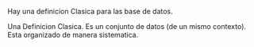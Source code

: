 
Hay una definicion Clasica para las base de datos.

Una Definicion Clasica.
		Es un conjunto de datos (de un mismo contexto).
		Esta organizado de manera sistematica.


